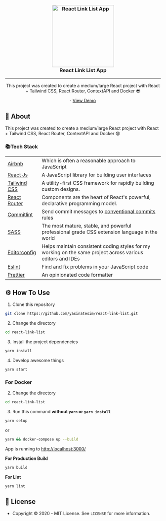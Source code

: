 <h3 align="center">
  <br>
  <a href="https://github.com/yasinatesim/react-link-list"><img src="https://yasinates.com/tech/react.svg" alt="React Link List App" width="200"></a>
  <br>
  React Link List App
  <br>
</h3>
<hr>
<p align="center">This project was created to create a medium/large React project with React + Tailwind CSS, React Router, ContextAPI and Docker 😎</p>

  <p align="center">
    · <a href="https://react-link-list.yasinates.com/">View Demo</a>
  </p>
</p>

## 📖 About


This project was created to create a medium/large React project with React + Tailwind CSS, React Router, ContextAPI and Docker 😎


### 📚Tech Stack

<table>
<tr>
<td>
<a  href="https://github.com/airbnb/javascript">Airbnb</a>
</td>
<td>Which is often a reasonable approach to JavaScript</td>
</tr>
<tr>
<td>
<a  href="https://reactjs.org/">React Js</a>
</td>
<td>A JavaScript library for building user interfaces</td>
</tr>
<tr>
<td>
<a  href="https://tailwindcss.com/">Tailwind CSS</a>
</td>
<td>A utility-first CSS framework for rapidly building custom designs.</td>
</tr>
<tr>
<td>
<a  href="https://reactrouter.com/">React Router</a>
</td>
<td>Components are the heart of React's powerful, declarative programming model.</td>
</tr>
<tr>
<td>
<a href="https://github.com/conventional-changelog/commitlint">Commitlint</a>
</td>
<td>Send commit messages to <a  href="https://www.conventionalcommits.org/en/v1.0.0/">conventional commits</a> rules</td>
</tr>
<tr>
<td>
<a href="https://sass-lang.com/](https://sass-lang.com/">SASS</a>
</td>
<td>The most mature, stable, and powerful professional grade CSS extension language in the world</td>
</tr>
<tr>
<td>
<a  href="https://editorconfig.org/">Editorconfig</a>
</td>
<td>Helps maintain consistent coding styles for my working on the same project across various editors and IDEs</td>
</tr>
<tr>
<td>
<a  href="https://eslint.org/">Eslint</a>
</td>
<td>Find and fix problems in your JavaScript code</td>
</tr>
<tr>
<td>
<a  href="https://prettier.io/">Prettier</a>
</td>
<td>An opinionated code formatter</td>
</tr>
</table>

## ⚙️ How To Use

 1. Clone this repository

```bash
git clone https://github.com/yasinatesim/react-link-list.git
```

2. Change the directory

```bash
cd react-link-list
```

 3. Install the project dependencies

```bash
yarn install
```

4. Develop awesome things

```bash
yarn start
```

### For Docker

2. Change the directory

```bash
cd react-link-list
```

3. Run this command **without `yarn` or `yarn install`**

```bash
yarn setup
```

or

```bash
yarn && docker-compose up --build
```

App is running to  [http://localhost:3000/](http://localhost:3000/)

**For Production Build**
```bash
yarn build
```

**For Lint**
```bash
yarn lint
```

## 🔑 License
* Copyright © 2020 - MIT License.
See `LICENSE` for more information.
